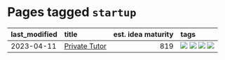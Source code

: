 # Pages tagged `startup`

|last_modified|title|est. idea maturity|tags
|:---|:---|---:|:---|
|2023-04-11|[Private Tutor](../private_tutor.md)|819|[![](https://img.shields.io/badge/tag-ai-fe6d78)](../tags/ai.md) [![](https://img.shields.io/badge/tag-discussion-4377c4)](../tags/discussion.md) [![](https://img.shields.io/badge/tag-education-d7de4b)](../tags/education.md) [![](https://img.shields.io/badge/tag-startup-b443ff)](../tags/startup.md)|